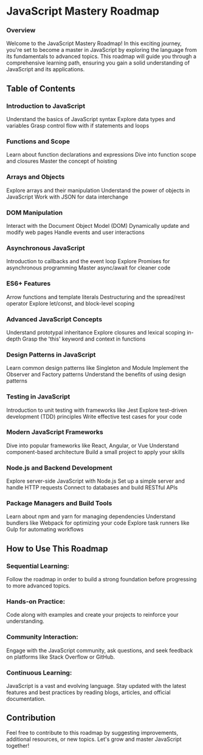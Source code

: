 # JavaScript Mastery Roadmap

### Overview

Welcome to the JavaScript Mastery Roadmap! In this exciting journey, you're set to become a master in JavaScript by exploring the language from its fundamentals to advanced topics. This roadmap will guide you through a comprehensive learning path, ensuring you gain a solid understanding of JavaScript and its applications.

## Table of Contents

### Introduction to JavaScript
Understand the basics of JavaScript syntax
Explore data types and variables
Grasp control flow with if statements and loops

### Functions and Scope
Learn about function declarations and expressions
Dive into function scope and closures
Master the concept of hoisting

### Arrays and Objects
Explore arrays and their manipulation
Understand the power of objects in JavaScript
Work with JSON for data interchange

### DOM Manipulation
Interact with the Document Object Model (DOM)
Dynamically update and modify web pages
Handle events and user interactions

### Asynchronous JavaScript
Introduction to callbacks and the event loop
Explore Promises for asynchronous programming
Master async/await for cleaner code


### ES6+ Features
Arrow functions and template literals
Destructuring and the spread/rest operator
Explore let/const, and block-level scoping


### Advanced JavaScript Concepts
Understand prototypal inheritance
Explore closures and lexical scoping in-depth
Grasp the 'this' keyword and context in functions

### Design Patterns in JavaScript
Learn common design patterns like Singleton and Module
Implement the Observer and Factory patterns
Understand the benefits of using design patterns

### Testing in JavaScript
Introduction to unit testing with frameworks like Jest
Explore test-driven development (TDD) principles
Write effective test cases for your code

### Modern JavaScript Frameworks
Dive into popular frameworks like React, Angular, or Vue
Understand component-based architecture
Build a small project to apply your skills

### Node.js and Backend Development
Explore server-side JavaScript with Node.js
Set up a simple server and handle HTTP requests
Connect to databases and build RESTful APIs

### Package Managers and Build Tools
Learn about npm and yarn for managing dependencies
Understand bundlers like Webpack for optimizing your code
Explore task runners like Gulp for automating workflows


## How to Use This Roadmap
### Sequential Learning:
Follow the roadmap in order to build a strong foundation before progressing to more advanced topics.

### Hands-on Practice:
Code along with examples and create your projects to reinforce your understanding.

### Community Interaction:
Engage with the JavaScript community, ask questions, and seek feedback on platforms like Stack Overflow or GitHub.

### Continuous Learning:
JavaScript is a vast and evolving language. Stay updated with the latest features and best practices by reading blogs, articles, and official documentation.

## Contribution
Feel free to contribute to this roadmap by suggesting improvements, additional resources, or new topics. Let's grow and master JavaScript together!
